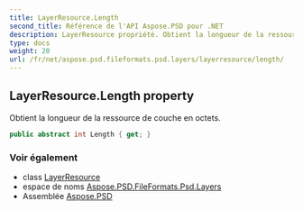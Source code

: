 ```yaml
---
title: LayerResource.Length
second_title: Référence de l'API Aspose.PSD pour .NET
description: LayerResource propriété. Obtient la longueur de la ressource de couche en octets.
type: docs
weight: 20
url: /fr/net/aspose.psd.fileformats.psd.layers/layerresource/length/
---
```

## LayerResource.Length property

Obtient la longueur de la ressource de couche en octets.

```csharp
public abstract int Length { get; }
```

### Voir également

* class [LayerResource](../)
* espace de noms [Aspose.PSD.FileFormats.Psd.Layers](../../layerresource/)
* Assemblée [Aspose.PSD](../../../)


